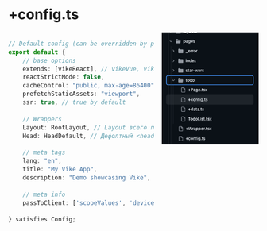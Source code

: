 # +config.ts

<style>
.config-wrapper > div {
    display:grid;
    grid-template-columns: 1.5fr 1fr;
    gap: 1rem;
}
</style>


<div class="config-wrapper">

<div>

```ts {*|4|7-11|13-15|17-20|22-23}{startLine: 4,lines: true}
// Default config (can be overridden by pages)
export default {
    // base options
    extends: [vikeReact], // vikeVue, vikeReactQuery etc...
    reactStrictMode: false,
    cacheControl: "public, max-age=86400",
    prefetchStaticAssets: "viewport",
    ssr: true, // true by default

    // Wrappers
    Layout: RootLayout, // Layout всего приложения
    Head: HeadDefault, // Дефолтный <head />

    // meta tags
    lang: "en",
    title: "My Vike App",
    description: "Demo showcasing Vike",

    // meta info
    passToClient: ['scopeValues', 'device', 'isMobile'],

} satisfies Config;
```

<div>
    <img src="../assets/config-pages.png"/>
</div>
</div>
</div>

<Counter/>